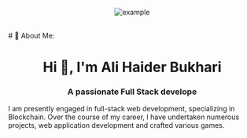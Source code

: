   <p align="center">
  <img  src="snake.png"
    alt="example" />
</p>

<br>
# 💫 About Me:
<h1 align="center">Hi 👋, I'm Ali Haider Bukhari</h1>
<h3 align="center">A passionate Full Stack develope</h3>
I am presently engaged in full-stack web development, specializing in Blockchain. Over the course of my career, I have undertaken numerous projects, web application development and crafted various games.

